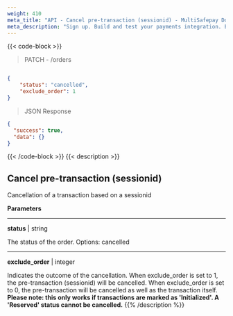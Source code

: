 ```yaml
---
weight: 410
meta_title: "API - Cancel pre-transaction (sessionid) - MultiSafepay Docs"
meta_description: "Sign up. Build and test your payments integration. Explore our products and services. Use our API Reference, SDKs, and wrappers. Get support."
---
```

{{< code-block >}}
> PATCH - /orders 

```json

{
    "status": "cancelled",
    "exclude_order": 1
}
```

> JSON Response

```json
{
  "success": true,
  "data": {}
}
```
{{< /code-block >}}
{{< description >}}
## Cancel pre-transaction (sessionid)

Cancellation of a transaction based on a sessionid

**Parameters**

----------------
__status__ | string

The status of the order. Options: cancelled

----------------
__exclude_order__ | integer

Indicates the outcome of the cancellation. When exclude_order is set to 1, the pre-transaction (sessionid) will be cancelled. When exclude_order is set to 0, the pre-transaction will be cancelled as well as the transaction itself. __Please note: this only works if transactions are marked as 'Initialized'. A 'Reserved' status cannot be cancelled.__
{{% /description %}}